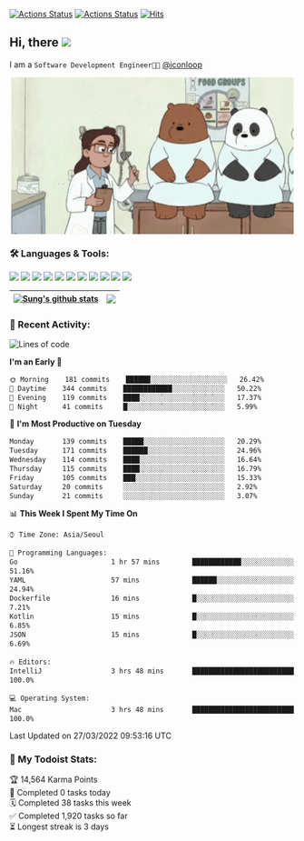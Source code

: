 
[![Actions Status](https://github.com/ddok2/ddok2/workflows/Todoist%20Readme/badge.svg)](https://github.com/ddok2/ddok2/actions)
[![Actions Status](https://github.com/ddok2/ddok2/workflows/wakatime-stats/badge.svg)](https://github.com/ddok2/ddok2/actions)
[![Hits](https://hits.seeyoufarm.com/api/count/incr/badge.svg?url=https%3A%2F%2Fgithub.com%2Fddok2&count_bg=%23FF9595&title_bg=%23555555&icon=github.svg&icon_color=%23FFFFFF&title=hits&edge_flat=false)](https://hits.seeyoufarm.com)

<!-- ![visitors](https://visitor-badge.laobi.icu/badge?page_id=ddok2.ddok2) -->
## Hi, there <img src="https://raw.githubusercontent.com/MartinHeinz/MartinHeinz/master/wave.gif" width="25px">

I am a `Software Development Engineer🧑‍💻` [@iconloop](https://github.com/iconloop)


<p align="center">
    <img align="center" alt="GIF" src="img/debugging.gif" />
</p>


### 🛠 Languages & Tools:
<p>
    <img src="https://img.shields.io/badge/go-%2300ADD8.svg?&style=for-the-badge&logo=go&logoColor=white"/>
    <img src="https://img.shields.io/badge/node.js%20-%2343853D.svg?&style=for-the-badge&logo=node.js&logoColor=white"/>
    <img src="https://img.shields.io/badge/javascript%20-%23323330.svg?&style=for-the-badge&logo=javascript&logoColor=%23F7DF1E"/>
    <img src="https://img.shields.io/badge/typescript%20-%23007ACC.svg?&style=for-the-badge&logo=typescript&logoColor=white"/>
    <img src="https://img.shields.io/badge/python%20-%2314354C.svg?&style=for-the-badge&logo=python&logoColor=white"/>
    <img src="https://img.shields.io/badge/react%20-%2320232a.svg?&style=for-the-badge&logo=react&logoColor=%2361DAFB"/>
    <img src="https://img.shields.io/badge/AWS%20-%23FF9900.svg?&style=for-the-badge&logo=amazon-aws&logoColor=white"/>
    <img src="https://img.shields.io/badge/Google%20Cloud%20-%234285F4.svg?&style=for-the-badge&logo=google-cloud&logoColor=white"/>
    <img src="https://img.shields.io/badge/docker%20-%230db7ed.svg?&style=for-the-badge&logo=docker&logoColor=white"/>
    <img src="https://img.shields.io/badge/kubernetes%20-%23326ce5.svg?&style=for-the-badge&logo=kubernetes&logoColor=white"/>
    <img src="https://img.shields.io/badge/ansible%20-%231A1918.svg?&style=for-the-badge&logo=ansible&logoColor=white"/>
</p>


| <a href="https://github.com/ddok2"><img align="center" src="https://github-readme-stats.vercel.app/api?username=ddok2&show_icons=true&include_all_commits=true&count_private=true&theme=buefy&hide_border=true" alt="Sung's github stats" /></a> | <a href="https://github.com/ddok2"><img align="center" src="https://github-readme-stats.vercel.app/api/top-langs/?username=ddok2&layout=compact&theme=buefy&hide=html,css&hide_border=true" /></a> |
| ------------- | ------------- |


<!-- <details open>
    <summary>📈 My GitHub Stats</summary>
    <p align="center">
        <a href="https://github.com/ddok2">
            <img align="center" src="https://github-readme-stats.vercel.app/api?username=ddok2&show_icons=true&include_all_commits=true&count_private=true&theme=buefy&hide_border=true" alt="Sung's github stats" />
        </a>
    </p>
</details>
<details>
    <summary>💬 Top Languages</summary>
    <p align="center"> 
        <a href="https://github.com/ddok2">
            <img align="center" src="https://github-readme-stats.vercel.app/api/top-langs/?username=ddok2&layout=compact&theme=buefy&hide=html,css&hide_border=true" />
        </a>
    </p>
</details> -->


### 🌈 Recent Activity:
<!--START_SECTION:waka-->
![Lines of code](https://img.shields.io/badge/From%20Hello%20World%20I%27ve%20Written-274%20Thousand%20lines%20of%20code-blue)

**I'm an Early 🐤** 

```text
🌞 Morning    181 commits    ██████░░░░░░░░░░░░░░░░░░░   26.42% 
🌆 Daytime    344 commits    ████████████░░░░░░░░░░░░░   50.22% 
🌃 Evening    119 commits    ████░░░░░░░░░░░░░░░░░░░░░   17.37% 
🌙 Night      41 commits     █░░░░░░░░░░░░░░░░░░░░░░░░   5.99%

```
📅 **I'm Most Productive on Tuesday** 

```text
Monday       139 commits    █████░░░░░░░░░░░░░░░░░░░░   20.29% 
Tuesday      171 commits    ██████░░░░░░░░░░░░░░░░░░░   24.96% 
Wednesday    114 commits    ████░░░░░░░░░░░░░░░░░░░░░   16.64% 
Thursday     115 commits    ████░░░░░░░░░░░░░░░░░░░░░   16.79% 
Friday       105 commits    ███░░░░░░░░░░░░░░░░░░░░░░   15.33% 
Saturday     20 commits     ░░░░░░░░░░░░░░░░░░░░░░░░░   2.92% 
Sunday       21 commits     ░░░░░░░░░░░░░░░░░░░░░░░░░   3.07%

```


📊 **This Week I Spent My Time On** 

```text
⌚︎ Time Zone: Asia/Seoul

💬 Programming Languages: 
Go                       1 hr 57 mins        ████████████░░░░░░░░░░░░░   51.16% 
YAML                     57 mins             ██████░░░░░░░░░░░░░░░░░░░   24.94% 
Dockerfile               16 mins             █░░░░░░░░░░░░░░░░░░░░░░░░   7.21% 
Kotlin                   15 mins             █░░░░░░░░░░░░░░░░░░░░░░░░   6.85% 
JSON                     15 mins             █░░░░░░░░░░░░░░░░░░░░░░░░   6.69%

🔥 Editors: 
IntelliJ                 3 hrs 48 mins       █████████████████████████   100.0%

💻 Operating System: 
Mac                      3 hrs 48 mins       █████████████████████████   100.0%

```


 Last Updated on 27/03/2022 09:53:16 UTC
<!--END_SECTION:waka-->

### 🚧 My Todoist Stats:
<!-- TODO-IST:START -->
🏆  14,564 Karma Points           
🌸  Completed 0 tasks today           
🗓  Completed 38 tasks this week           
✅  Completed 1,920 tasks so far           
⏳  Longest streak is 3 days
<!-- TODO-IST:END -->

